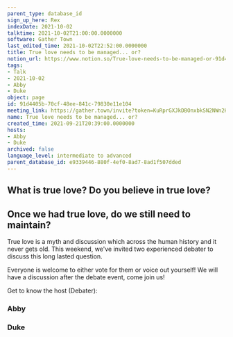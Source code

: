 ```yaml
---
parent_type: database_id
sign_up_here: Rex
indexDate: 2021-10-02
talktime: 2021-10-02T21:00:00.0000000
software: Gather Town
last_edited_time: 2021-10-02T22:52:00.0000000
title: True love needs to be managed... or?
notion_url: https://www.notion.so/True-love-needs-to-be-managed-or-91d4405b70cf48ee841c79830e11e104
tags:
- Talk
- 2021-10-02
- Abby
- Duke
object: page
id: 91d4405b-70cf-48ee-841c-79830e11e104
meeting_link: https://gather.town/invite?token=KuRprGXJkDBOnxbkSN2NWn2HuHjwl9GJ
name: True love needs to be managed... or?
created_time: 2021-09-21T20:39:00.0000000
hosts:
- Abby
- Duke
archived: false
language_level: intermediate to advanced
parent_database_id: e9339446-880f-4ef0-8ad7-8ad1f507dded
---
```



## What is true love? Do you believe in true love? 
## Once we had true love, do we still need to maintain?

True love is a myth and discussion which across the human history and it never gets old. This weekend, we've invited two experienced debater to discuss this long lasted question.

Everyone is welcome to either vote for them or voice out yourself! We will have a discussion after the debate event, come join us!

Get to know the host (Debater):
### Abby
### Duke





